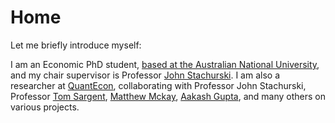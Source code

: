 # Home

Let me briefly introduce myself: 

I am an Economic PhD student, [based at the Australian National University](https://cbe.anu.edu.au/about/staff-directory/shu-hu), and my chair supervisor is Professor [John Stachurski](https://johnstachurski.net/). I am also a researcher at [QuantEcon](https://quantecon.org/), collaborating with Professor John Stachurski, Professor [Tom Sargent](http://www.tomsargent.com/), [Matthew Mckay](https://github.com/mmcky), [Aakash Gupta](https://github.com/AakashGfude),  and many others on various projects.